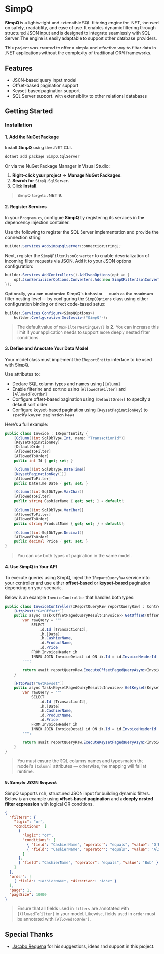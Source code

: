 ﻿# SimpQ

**SimpQ** is a lightweight and extensible SQL filtering engine for .NET, focused on safety, readability, and ease of use. It enables dynamic filtering through structured JSON input and is designed to integrate seamlessly with SQL Server. The engine is easily adaptable to support other database providers.

This project was created to offer a simple and effective way to filter data in .NET applications without the complexity of traditional ORM frameworks.

## Features

- JSON-based query input model
- Offset-based pagination support
- Keyset-based pagination support
- SQL Server support, with extensibility to other relational databases

## Getting Started

### Installation

#### 1. Add the NuGet Package

Install **SimpQ** using the .NET CLI:

```bash
dotnet add package SimpQ.SqlServer
```

Or via the NuGet Package Manager in Visual Studio:

1.  **Right-click your project** → **Manage NuGet Packages**.  
2.  **Search for** `SimpQ.SqlServer`.  
3.  Click **Install**.

> SimpQ targets **.NET 9**.

#### 2. Register Services

In your `Program.cs`, configure **SimpQ** by registering its services in the dependency injection container.

Use the following to register the SQL Server implementation and provide the connection string:

```csharp
builder.Services.AddSimpQSqlServer(connectionString);
```

Next, register the `SimpQFilterJsonConverter` to enable deserialization of incoming filter requests via JSON. Add it to your JSON options configuration:

```csharp
builder.Services.AddControllers().AddJsonOptions(opt => {
    opt.JsonSerializerOptions.Converters.Add(new SimpQFilterJsonConverter());
});
```

Optionally, you can customize SimpQ's behavior — such as the maximum filter nesting level — by configuring the `SimpQOptions` class using either configuration binding or direct code-based setup:

```csharp
builder.Services.Configure<SimpQOptions>(
    builder.Configuration.GetSection("SimpQ"));
```

> The default value of `MaxFilterNestingLevel` is **2**. You can increase this limit if your application needs to support more deeply nested filter conditions.

#### 3. Define and Annotate Your Data Model

Your model class must implement the `IReportEntity` interface to be used with SimpQ.

Use attributes to:

- Declare SQL column types and names using `[Column]`
- Enable filtering and sorting using `[AllowedToFilter]` and `[AllowedToOrder]`
- Configure offset-based pagination using `[DefaultOrder]` to specify a default sort order
- Configure keyset-based pagination using `[KeysetPaginationKey]` to specify keyset pagination keys

Here’s a full example:

```csharp
public class Invoice : IReportEntity {
    [Column((int)SqlDbType.Int, name: "TransactionId")]
    [KeysetPaginationKey]
    [DefaultOrder]
    [AllowedToFilter]
    [AllowedToOrder]
    public int Id { get; set; }

    [Column((int)SqlDbType.DateTime)]
    [KeysetPaginationKey(1)]
    [AllowedToFilter]
    public DateTime Date { get; set; }

    [Column((int)SqlDbType.VarChar)]
    [AllowedToFilter]
    public string CashierName { get; set; } = default!;

    [Column((int)SqlDbType.VarChar)]
    [AllowedToFilter]
    [AllowedToOrder]
    public string ProductName { get; set; } = default!;

    [Column((int)SqlDbType.Decimal)]
    [AllowedToOrder]
    public decimal Price { get; set; }
}
```

> You can use both types of pagination in the same model.

#### 4. Use SimpQ in Your API

To execute queries using SimpQ, inject the `IReportQueryRaw` service into your controller and use either **offset-based** or **keyset-based** pagination depending on your scenario.

Below is an example `InvoiceController` that handles both types:

```csharp
public class InvoiceController(IReportQueryRaw reportQueryRaw) : ControllerBase {
    [HttpPost("GetOffset")]
    public async Task<OffsetPagedQueryResult<Invoice>> GetOffset(OffsetPagedQueryParams request, CancellationToken cancellationToken) {
        var rawQuery = """
            SELECT
                id.Id [TransactionId],
                ih.[Date],
                ih.CashierName,
                id.ProductName,
                id.Price
            FROM InvoiceHeader ih
            INNER JOIN InvoiceDetail id ON ih.Id = id.InvoiceHeaderId
        """;

        return await reportQueryRaw.ExecuteOffsetPagedQueryAsync<Invoice>(rawQuery, request, cancellationToken: cancellationToken);
    }

    [HttpPost("GetKeyset")]
    public async Task<KeysetPagedQueryResult<Invoice>> GetKeyset(KeysetPagedQueryParams request, CancellationToken cancellationToken) {
        var rawQuery = """
            SELECT
                id.Id [TransactionId],
                ih.[Date],
                ih.CashierName,
                id.ProductName,
                id.Price
            FROM InvoiceHeader ih
            INNER JOIN InvoiceDetail id ON ih.Id = id.InvoiceHeaderId
        """;

        return await reportQueryRaw.ExecuteKeysetPagedQueryAsync<Invoice>(rawQuery, request, cancellationToken: cancellationToken);
    }
}
```

> You must ensure the SQL columns names and types match the model's `[Column]` attributes — otherwise, the mapping will fail at runtime.

#### 5. Sample JSON Request

SimpQ supports rich, structured JSON input for building dynamic filters. Below is an example using **offset-based pagination** and a **deeply nested filter expression** with logical OR conditions.

```json
{
  "filters": {
    "logic": "or",
    "conditions": [
      {
        "logic": "or",
        "conditions": [
          { "field": "CashierName", "operator": "equals", "value": "O'Reilly" },
          { "field": "CashierName", "operator": "equals", "value": "Alice" }
        ]
      },
      { "field": "CashierName", "operator": "equals", "value": "Bob" }
    ]
  },
  "order": [
    { "field": "CashierName", "direction": "desc" }
  ],
  "page": 1,
  "pageSize": 10000
}
```

> Ensure that all fields used in `filters` are annotated with `[AllowedToFilter]` in your model.
> Likewise, fields used in `order` must be annotated with `[AllowedToOrder]`.

## Special Thanks

- [Jacobo Requena](https://github.com/jrequenag) for his suggestions, ideas and support in this project.